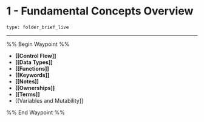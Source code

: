 # 1 - Fundamental Concepts Overview
 
```ccard
type: folder_brief_live
```
 
---

%% Begin Waypoint %%
- **[[Control Flow]]**
- **[[Data Types]]**
- **[[Functions]]**
- **[[Keywords]]**
- **[[Notes]]**
- **[[Ownerships]]**
- **[[Terms]]**
- [[Variables and Mutability]]

%% End Waypoint %%